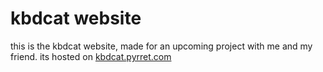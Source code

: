 # kbdcat website
this is the kbdcat website, made for an upcoming project with me and my friend. its hosted on [kbdcat.pyrret.com](https://kbdcat.pyrret.com)
